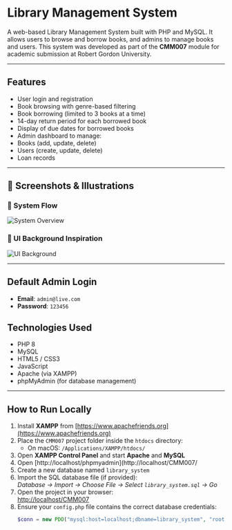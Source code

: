 # Library Management System

A web-based Library Management System built with PHP and MySQL. It allows users to browse and borrow books, and admins to manage books and users. This system was developed as part of the **CMM007** module for academic submission at Robert Gordon University.

---

## Features

- User login and registration
- Book browsing with genre-based filtering
- Book borrowing (limited to 3 books at a time)
- 14-day return period for each borrowed book
- Display of due dates for borrowed books
- Admin dashboard to manage:
- Books (add, update, delete)
- Users (create, update, delete)
- Loan records

---
## 📸 Screenshots & Illustrations

### 📌 System Flow

![System Overview](images/illustration.png)

### 🎨 UI Background Inspiration

![UI Background](images/Londonjpg.jpeg)

---

## Default Admin Login

- **Email**: `admin@live.com`  
- **Password**: `123456`

## Technologies Used

- PHP 8
- MySQL
- HTML5 / CSS3
- JavaScript
- Apache (via XAMPP)
- phpMyAdmin (for database management)

---

## How to Run Locally

1. Install **XAMPP** from [https://www.apachefriends.org](https://www.apachefriends.org)
2. Place the `CMM007` project folder inside the `htdocs` directory:
   - On macOS: `/Applications/XAMPP/htdocs/`
3. Open **XAMPP Control Panel** and start **Apache** and **MySQL**
4. Open [http://localhost/phpmyadmin](http://localhost/CMM007/
5. Create a new database named `library_system`
6. Import the SQL database file (if provided):  
   _Database → Import → Choose File → Select `library_system.sql` → Go_
7. Open the project in your browser:  
   [http://localhost/CMM007](http://localhost/CMM007)
8. Ensure your `config.php` file contains the correct database credentials:
   ```php
   $conn = new PDO("mysql:host=localhost;dbname=library_system", "root", "");
